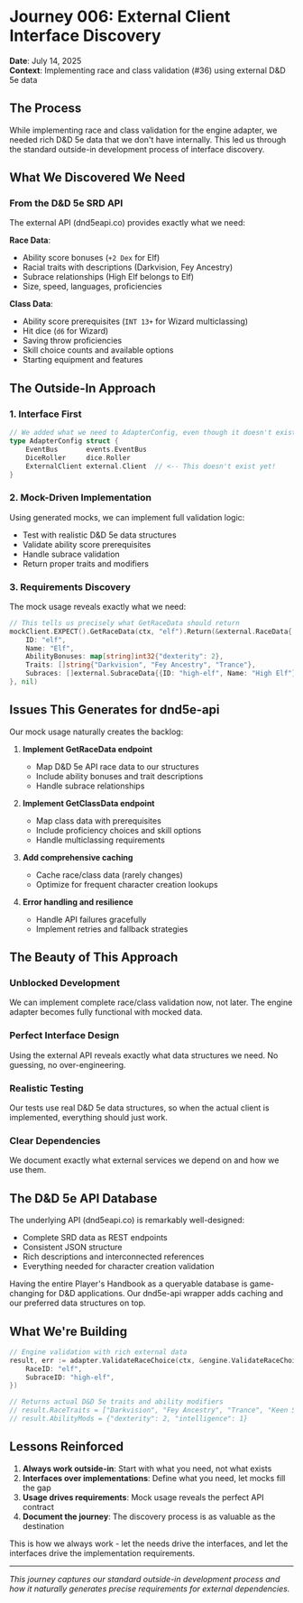 # Journey 006: External Client Interface Discovery

**Date**: July 14, 2025  
**Context**: Implementing race and class validation (#36) using external D&D 5e data

## The Process

While implementing race and class validation for the engine adapter, we needed rich D&D 5e data that we don't have internally. This led us through the standard outside-in development process of interface discovery.

## What We Discovered We Need

### From the D&D 5e SRD API
The external API (dnd5eapi.co) provides exactly what we need:

**Race Data**:
- Ability score bonuses (`+2 Dex` for Elf)
- Racial traits with descriptions (Darkvision, Fey Ancestry)
- Subrace relationships (High Elf belongs to Elf)
- Size, speed, languages, proficiencies

**Class Data**:
- Ability score prerequisites (`INT 13+` for Wizard multiclassing)
- Hit dice (`d6` for Wizard)
- Saving throw proficiencies
- Skill choice counts and available options
- Starting equipment and features

## The Outside-In Approach

### 1. Interface First
```go
// We added what we need to AdapterConfig, even though it doesn't exist yet
type AdapterConfig struct {
    EventBus       events.EventBus
    DiceRoller     dice.Roller
    ExternalClient external.Client  // <-- This doesn't exist yet!
}
```

### 2. Mock-Driven Implementation
Using generated mocks, we can implement full validation logic:
- Test with realistic D&D 5e data structures
- Validate ability score prerequisites
- Handle subrace validation
- Return proper traits and modifiers

### 3. Requirements Discovery
The mock usage reveals exactly what we need:
```go
// This tells us precisely what GetRaceData should return
mockClient.EXPECT().GetRaceData(ctx, "elf").Return(&external.RaceData{
    ID: "elf",
    Name: "Elf",
    AbilityBonuses: map[string]int32{"dexterity": 2},
    Traits: []string{"Darkvision", "Fey Ancestry", "Trance"},
    Subraces: []external.SubraceData{{ID: "high-elf", Name: "High Elf"}},
}, nil)
```

## Issues This Generates for dnd5e-api

Our mock usage naturally creates the backlog:

1. **Implement GetRaceData endpoint**
   - Map D&D 5e API race data to our structures
   - Include ability bonuses and trait descriptions
   - Handle subrace relationships

2. **Implement GetClassData endpoint**  
   - Map class data with prerequisites
   - Include proficiency choices and skill options
   - Handle multiclassing requirements

3. **Add comprehensive caching**
   - Cache race/class data (rarely changes)
   - Optimize for frequent character creation lookups

4. **Error handling and resilience**
   - Handle API failures gracefully
   - Implement retries and fallback strategies

## The Beauty of This Approach

### Unblocked Development
We can implement complete race/class validation now, not later. The engine adapter becomes fully functional with mocked data.

### Perfect Interface Design
Using the external API reveals exactly what data structures we need. No guessing, no over-engineering.

### Realistic Testing
Our tests use real D&D 5e data structures, so when the actual client is implemented, everything should just work.

### Clear Dependencies
We document exactly what external services we depend on and how we use them.

## The D&D 5e API Database

The underlying API (dnd5eapi.co) is remarkably well-designed:
- Complete SRD data as REST endpoints
- Consistent JSON structure
- Rich descriptions and interconnected references
- Everything needed for character creation validation

Having the entire Player's Handbook as a queryable database is game-changing for D&D applications. Our dnd5e-api wrapper adds caching and our preferred data structures on top.

## What We're Building

```go
// Engine validation with rich external data
result, err := adapter.ValidateRaceChoice(ctx, &engine.ValidateRaceChoiceInput{
    RaceID: "elf",
    SubraceID: "high-elf",
})

// Returns actual D&D 5e traits and ability modifiers
// result.RaceTraits = ["Darkvision", "Fey Ancestry", "Trance", "Keen Senses"]  
// result.AbilityMods = {"dexterity": 2, "intelligence": 1}
```

## Lessons Reinforced

1. **Always work outside-in**: Start with what you need, not what exists
2. **Interfaces over implementations**: Define what you need, let mocks fill the gap
3. **Usage drives requirements**: Mock usage reveals the perfect API contract
4. **Document the journey**: The discovery process is as valuable as the destination

This is how we always work - let the needs drive the interfaces, and let the interfaces drive the implementation requirements.

---

*This journey captures our standard outside-in development process and how it naturally generates precise requirements for external dependencies.*
